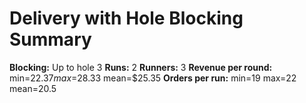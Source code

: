 # Delivery with Hole Blocking Summary

**Blocking:** Up to hole 3 
**Runs:** 2
**Runners:** 3
**Revenue per round:** min=$22.37 max=$28.33 mean=$25.35
**Orders per run:** min=19 max=22 mean=20.5